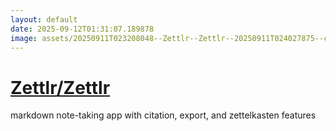 ```yaml
---
layout: default
date: 2025-09-12T01:31:07.189878
image: assets/20250911T023208048--Zettlr--Zettlr--20250911T024027875--cropped.png
---
```


# [Zettlr/Zettlr](https://github.com/Zettlr/Zettlr)

markdown note-taking app with citation, export, and zettelkasten features
